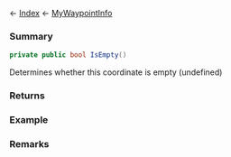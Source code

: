 ← [Index](Api-Index) ← [MyWaypointInfo](Sandbox.ModAPI.Ingame.MyWaypointInfo)

### Summary

```csharp
private public bool IsEmpty()
```

Determines whether this coordinate is empty (undefined)

### Returns



### Example

### Remarks

